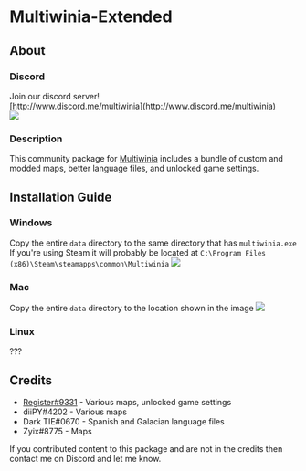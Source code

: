 # Multiwinia-Extended
## About
### Discord
Join our discord server!<br>
[http://www.discord.me/multiwinia](http://www.discord.me/multiwinia)<br>
[![](https://img.shields.io/discord/150682863543517184.svg)](http://www.discord.me/multiwinia)
### Description
This community package for [Multiwinia](https://store.steampowered.com/app/1530/Multiwinia/) includes a bundle of custom and modded maps, better language files, and unlocked game settings.
## Installation Guide
### Windows
Copy the entire `data` directory to the same directory that has `multiwinia.exe`<br>
If you're using Steam it will probably be located at `C:\Program Files (x86)\Steam\steamapps\common\Multiwinia`
![](https://cdn.discordapp.com/attachments/150682863543517184/731550339974561802/unknown.png)
### Mac
Copy the entire `data` directory to the location shown in the image
![](https://cdn.discordapp.com/attachments/150682863543517184/353434472416280587/Screen_Shot_2017-09-02_at_5.02.01_PM.png)
### Linux
???
## Credits
* [Register#9331](https://www.github.com/auios) - Various maps, unlocked game settings
* diiPY#4202 - Various maps
* Dark TIE#0670 - Spanish and Galacian language files
* Zyix#8775 - Maps

If you contributed content to this package and are not in the credits then contact me on Discord and let me know.
